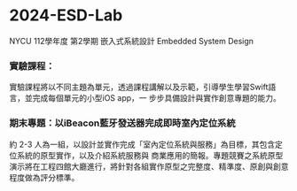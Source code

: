 ﻿# 2024-ESD-Lab
NYCU 112學年度 第2學期 嵌入式系統設計 Embedded System Design

### 實驗課程： 
實驗課程將以不同主題為單元，透過課程講解以及示範，引導學生學習Swift語言，並完成每個單元的小型iOS app，一
步步具備設計與實作創意專題的能力。

### 期末專題：以iBeacon藍牙發送器完成即時室內定位系統
約 2-3 人為一組，以設計並實作完成「室內定位系統與服務」為目標，其包含定位系統的原型實作，以及介紹系統服務與
商業應用的簡報。專題競賽之系統原型演示將在工程四館大廳進行，將針對各組實作原型之完整度、精準度、原創與創意
程度做為評分標準。 
